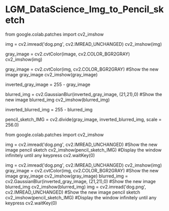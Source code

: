 # LGM_DataScience_Img_to_Pencil_sketch

from google.colab.patches import cv2_imshow

img = cv2.imread('dog.png', cv2.IMREAD_UNCHANGED)
cv2_imshow(img)

gray_image = cv2.cvtColor(image, cv2.COLOR_BGR2GRAY)
cv2_imshow(img)

gray_image = cv2.cvtColor(img, cv2.COLOR_BGR2GRAY) 
#Show the new image gray_image
cv2_imshow(gray_image)

inverted_gray_image = 255 - gray_image

blurred_img = cv2.GaussianBlur(inverted_gray_image, (21,21),0) 
#Show the new image blurred_img
cv2_imshow(blurred_img)

inverted_blurred_img = 255 - blurred_img

pencil_sketch_IMG = cv2.divide(gray_image, inverted_blurred_img, scale = 256.0)

from google.colab.patches import cv2_imshow

img = cv2.imread('dog.png', cv2.IMREAD_UNCHANGED)
#Show the new image pencil sketch
cv2_imshow(pencil_sketch_IMG)
#Display the window infinitely until any keypress
cv2.waitKey(0)

img = cv2.imread('dog.png', cv2.IMREAD_UNCHANGED)
cv2_imshow(img)
gray_image = cv2.cvtColor(img, cv2.COLOR_BGR2GRAY) 
#Show the new image gray_image
cv2_imshow(gray_image)
blurred_img = cv2.GaussianBlur(inverted_gray_image, (21,21),0) 
#Show the new image blurred_img
cv2_imshow(blurred_img)
img = cv2.imread('dog.png', cv2.IMREAD_UNCHANGED)
#Show the new image pencil sketch
cv2_imshow(pencil_sketch_IMG)
#Display the window infinitely until any keypress
cv2.waitKey(0)
